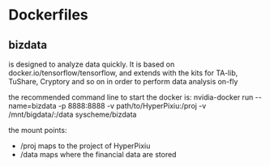 # Dockerfiles

## bizdata
is designed to analyze data quickly. It is based on docker.io/tensorflow/tensorflow, and extends with the kits for TA-lib, TuShare, Cryptory and so on in order to perform data analysis on-fly

the recommended command line to start the docker is:
   nvidia-docker run --name=bizdata -p 8888:8888 -v path/to/HyperPixiu:/proj -v /mnt/bigdata/:/data syscheme/bizdata
   
the mount points:
- /proj maps to the project of HyperPixiu
- /data maps where the financial data are stored

